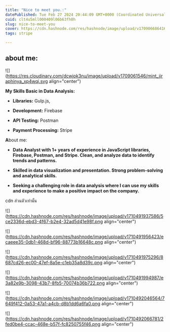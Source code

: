 ```yaml
---
title: "Nice to meet you.:"
datePublished: Tue Feb 27 2024 20:44:09 GMT+0000 (Coordinated Universal Time)
cuid: clt4u5mll000409l06b63fh0h
slug: nice-to-meet-you
cover: https://cdn.hashnode.com/res/hashnode/image/upload/v1709066864161/2f0133b5-1cba-480c-bb29-e52c919ca637.png
tags: stripe

---
```


## about me:

![](https://res.cloudinary.com/dcwjok3nu/image/upload/v1709061546/mint_jiraphinya_xp4wqi.svg align="center")

**My Skills Basic in Data Analysis:**

* **Libraries:** Gulp.js,
    
* **Development:** Firebase
    
* **API Testing:** Postman
    
* **Payment Processing:** Stripe
    

**A**bout me:

* **Data Analyst with 1+ years of experience in JavaScript libraries, Firebase, Postman, and Stripe. Clean, and analyze data to identify trends and patterns.**
    
* **Skilled in data visualization and presentation. Strong problem-solving and analytical skills.**
    
* **Seeking a challenging role in data analysis where I can use my skills and experience to make a positive impact on the company.**
    

cdn ส่วนตัวเท่านั้น

![](https://cdn.hashnode.com/res/hashnode/image/upload/v1710491937586/5ce2336d-ebd3-4f67-b2e4-32ad5d41e98f.png align="center")

![](https://cdn.hashnode.com/res/hashnode/image/upload/v1710491956423/ecaeee35-0db1-468d-bf96-88773b16648c.png align="center")

![](https://cdn.hashnode.com/res/hashnode/image/upload/v1710491975296/8687cd26-ec00-47ef-8a5e-c1eb35a8d39c.png align="center")

![](https://cdn.hashnode.com/res/hashnode/image/upload/v1710491994987/e3a82e9b-3098-43b7-8fb5-70074b36b722.png align="center")

![](https://cdn.hashnode.com/res/hashnode/image/upload/v1710492046564/7649f412-0a53-47a1-a4cb-d8b1dd6a6fa0.png align="center")

![](https://cdn.hashnode.com/res/hashnode/image/upload/v1710492066781/2fed0be4-ccac-468e-b57f-fc8250755f46.png align="center")